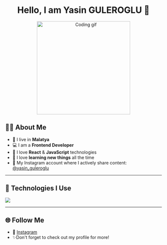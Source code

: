 <h1 align="center">Hello, I am Yasin GULEROGLU 👋</h1>

<p align="center">
  <img src="https://media.giphy.com/media/qgQUggAC3Pfv687qPC/giphy.gif" width="300" alt="Coding gif" />
</p>

## 👨‍💻 About Me

- 📍 I live in **Malatya**
- 💻 I am a **Frontend Developer**
- 💙 I love **React** & **JavaScript** technologies
- 🌱 I love **learning new things** all the time
- 📲 My Instagram account where I actively share content: [@yasin_guleroglu](https://www.instagram.com/yasin_guleroglu?igsh=MWNzN2t4dnQ4bjk4Mw==)

---

## 🚀 Technologies I Use

<div align="left">
  <img src="https://skillicons.dev/icons?i=react,js,html,css,tailwind,git,vite" />
</div>

---


## 🌐 Follow Me

- 📸 [Instagram](https://www.instagram.com/yasin_guleroglu?igsh=MWNzN2t4dnQ4bjk4Mw==)
- ✨Don't forget to check out my profile for more!
